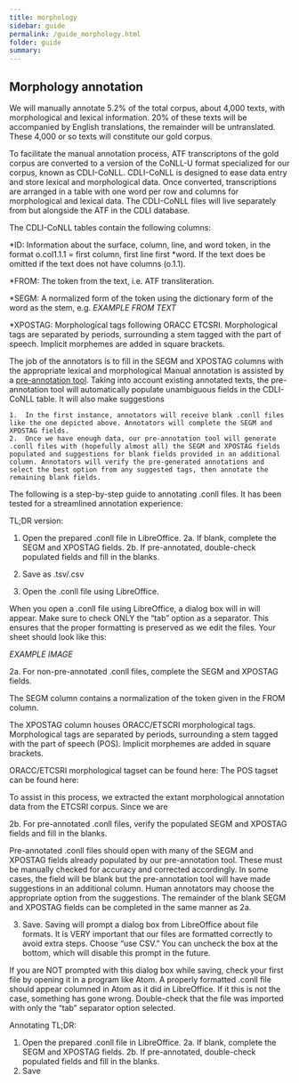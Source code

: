```yaml
---
title: morphology
sidebar: guide
permalink: /guide_morphology.html
folder: guide
summary: 
---
```


## Morphology annotation

We will manually annotate 5.2% of the total corpus, about 4,000 texts, with morphological and lexical information. 20% of these texts will be accompanied by English translations, the remainder will be untranslated. These 4,000 or so texts will constitute our gold corpus. 

To facilitate the manual annotation process, ATF transcriptons of the gold corpus are converted to a version of the CoNLL-U format specialized for our corpus, known as CDLI-CoNLL. CDLI-CoNLL is designed to ease data entry and store lexical and morphological data. Once converted, transcriptions are arranged in a table with one word per row and columns for morphological and lexical data. The CDLI-CoNLL files will live separately from but alongside the ATF in the CDLI database.

The CDLI-CoNLL tables contain the following columns:

*ID:  Information about the surface, column, line, and word token, in the format o.col1.1.1 = first column, first line first *word. If the text does be omitted if the text does not have columns (o.1.1).

*FROM:  The token from the text, i.e. ATF transliteration.

*SEGM:  A normalized form of the token using the dictionary form of the word as the stem, e.g. *EXAMPLE FROM TEXT*

*XPOSTAG:  Morphological tags following ORACC ETCSRI. Morphological tags are separated by periods, surrounding a stem tagged with the part of speech. Implicit morphemes are added in square brackets.

The job of the annotators is to fill in the SEGM and XPOSTAG columns with the appropriate lexical and morphological 
Manual annotation is assisted by a [pre-annotation tool](https://github.com/cdli-gh/morphology-pre-annotation-tool). Taking into account existing annotated texts, the pre-annotation tool will automatically populate unambiguous fields in the CDLI-CoNLL table. It will also make suggestions 

	1.	In the first instance, annotators will receive blank .conll files like the one depicted above. Annotators will complete the SEGM and XPOSTAG fields. 
	2.	Once we have enough data, our pre-annotation tool will generate .conll files with (hopefully almost all) the SEGM and XPOSTAG fields populated and suggestions for blank fields provided in an additional column. Annotators will verify the pre-generated annotations and select the best option from any suggested tags, then annotate the remaining blank fields. 

The following is a step-by-step guide to annotating .conll files. It has been tested for a streamlined annotation experience:

TL;DR version:
1. Open the prepared .conll file in LibreOffice.
2a. If blank, complete the SEGM and XPOSTAG fields.
2b. If pre-annotated, double-check populated fields and fill in the blanks.
3. Save as .tsv/.csv

1. Open the .conll file using LibreOffice.

When you open a .conll file using LibreOffice, a dialog box will in will appear. Make sure to check ONLY the “tab” option as a separator. This ensures that the proper formatting is preserved as we edit the files. Your sheet should look like this:

*EXAMPLE IMAGE*

2a. For non-pre-annotated .conll files, complete the SEGM and XPOSTAG fields.

The SEGM column contains a normalization of the token given in the FROM column.

The XPOSTAG column houses ORACC/ETSCRI morphological tags. Morphological tags are separated by periods, surrounding a stem tagged with the part of speech (POS). Implicit morphemes are added in square brackets.

ORACC/ETCSRI morphological tagset can be found here:
The POS tagset can be found here:

To assist in this process, we extracted the extant morphological annotation data from the ETCSRI corpus. Since we are

2b. For pre-annotated .conll files, verify the populated SEGM and XPOSTAG fields and fill in the blanks.

Pre-annotated .conll files should open with many of the SEGM and XPOSTAG fields already populated by our pre-annotation tool. These must be manually checked for accuracy and corrected accordingly. In some cases, the field will be blank but the pre-annotation tool will have made suggestions in an additional column. Human annotators may choose the appropriate option from the suggestions. The remainder of the blank SEGM and XPOSTAG fields can be completed in the same manner as 2a.

3. Save.
Saving will prompt a dialog box from LibreOffice about file formats. It is VERY important that our files are formatted correctly to avoid extra steps. Choose “use CSV.” You can uncheck the box at the bottom, which will disable this prompt in the future.

If you are NOT prompted with this dialog box while saving, check your first file by opening it in a program like Atom. A properly formatted .conll file should appear columned in Atom as it did in LibreOffice. If it this is not the case, something has gone wrong. Double-check that the file was imported with only the “tab” separator option selected.

Annotating TL;DR:
1. Open the prepared .conll file in LibreOffice.
2a. If blank, complete the SEGM and XPOSTAG fields.
2b. If pre-annotated, double-check populated fields and fill in the blanks.
3. Save
